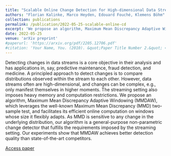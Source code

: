 ```yaml
---
title: "Scalable Online Change Detection for High-dimensional Data Streams"
authors: "Florian Kalinke, Marco Heyden, Edouard Fouché, Klemens Böhm"
collection: publications
permalink: /publication/2022-05-25-scalable-online-cd
excerpt: 'We propose an algorithm, Maximum Mean Discrepancy Adaptive Windowing (MMDAW), which leverages the well-known Maximum Mean Discrepancy (MMD) two-sample test, and facilitates its efficient online computation on windows whose size it flexibly adapts.'
date: 2022-05-25
venue: 'arXiv preprint'
#paperurl: 'https://arxiv.org/pdf/2205.12706.pdf'
#citation: 'Your Name, You. (2010). &quot;Paper Title Number 2.&quot; <i>Journal 1</i>. 1(2).'
---
```

Detecting changes in data streams is a core objective in their analysis and has applications in, say, predictive maintenance, fraud detection, and medicine. A principled approach to detect changes is to compare distributions observed within the stream to each other. However, data streams often are high-dimensional, and changes can be complex, e.g., only manifest themselves in higher moments. The streaming setting also imposes heavy memory and computation restrictions. We propose an algorithm, Maximum Mean Discrepancy Adaptive Windowing (MMDAW), which leverages the well-known Maximum Mean Discrepancy (MMD) two-sample test, and facilitates its efficient online computation on windows whose size it flexibly adapts. As MMD is sensitive to any change in the underlying distribution, our algorithm is a general-purpose non-parametric change detector that fulfills the requirements imposed by the streaming setting. Our experiments show that MMDAW achieves better detection quality than state-of-the-art competitors.

[Access paper](https://arxiv.org/pdf/2205.12706.pdf)
